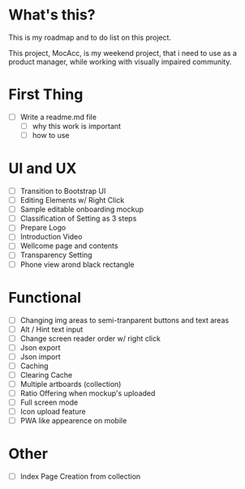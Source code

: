 # What's this?

This is my roadmap and to do list on this project.

This project, MocAcc, is my weekend project, that i need to use as a product manager, while working with visually impaired community.

# First Thing
- [ ] Write a readme.md file
    - [ ] why this work is important
    - [ ] how to use

# UI and UX
- [ ] Transition to Bootstrap UI
- [ ] Editing Elements w/ Right Click
- [ ] Sample editable onboarding mockup
- [ ] Classification of Setting as 3 steps
- [ ] Prepare Logo
- [ ] Introduction Video
- [ ] Wellcome page and contents
- [ ] Transparency Setting
- [ ] Phone view arond black rectangle

# Functional
- [ ] Changing img areas to semi-tranparent buttons and text areas
- [ ] Alt / Hint text input
- [ ] Change screen reader order w/ right click
- [ ] Json export
- [ ] Json import
- [ ] Caching
- [ ] Clearing Cache
- [ ] Multiple artboards (collection)
- [ ] Ratio Offering when mockup's uploaded
- [ ] Full screen mode
- [ ] Icon upload feature
- [ ] PWA like appearence on mobile

# Other
- [ ] Index Page Creation from collection